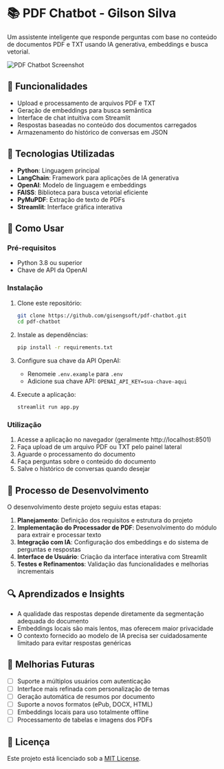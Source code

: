 # 📚 PDF Chatbot - Gilson Silva

Um assistente inteligente que responde perguntas com base no conteúdo de documentos PDF e TXT usando IA generativa, embeddings e busca vetorial.

![PDF Chatbot Screenshot](docs/screenshot.png)

## 🌟 Funcionalidades

- Upload e processamento de arquivos PDF e TXT
- Geração de embeddings para busca semântica
- Interface de chat intuitiva com Streamlit
- Respostas baseadas no conteúdo dos documentos carregados
- Armazenamento do histórico de conversas em JSON

## 🔧 Tecnologias Utilizadas

- **Python**: Linguagem principal
- **LangChain**: Framework para aplicações de IA generativa
- **OpenAI**: Modelo de linguagem e embeddings
- **FAISS**: Biblioteca para busca vetorial eficiente
- **PyMuPDF**: Extração de texto de PDFs
- **Streamlit**: Interface gráfica interativa

## 🚀 Como Usar

### Pré-requisitos

- Python 3.8 ou superior
- Chave de API da OpenAI

### Instalação

1. Clone este repositório:
   ```bash
   git clone https://github.com/gisengsoft/pdf-chatbot.git
   cd pdf-chatbot
   ```

2. Instale as dependências:
   ```bash
   pip install -r requirements.txt
   ```

3. Configure sua chave da API OpenAI:
   - Renomeie `.env.example` para `.env`
   - Adicione sua chave API: `OPENAI_API_KEY=sua-chave-aqui`

4. Execute a aplicação:
   ```bash
   streamlit run app.py
   ```

### Utilização

1. Acesse a aplicação no navegador (geralmente http://localhost:8501)
2. Faça upload de um arquivo PDF ou TXT pelo painel lateral
3. Aguarde o processamento do documento
4. Faça perguntas sobre o conteúdo do documento
5. Salve o histórico de conversas quando desejar

## 📝 Processo de Desenvolvimento

O desenvolvimento deste projeto seguiu estas etapas:

1. **Planejamento**: Definição dos requisitos e estrutura do projeto
2. **Implementação do Processador de PDF**: Desenvolvimento do módulo para extrair e processar texto
3. **Integração com IA**: Configuração dos embeddings e do sistema de perguntas e respostas
4. **Interface de Usuário**: Criação da interface interativa com Streamlit
5. **Testes e Refinamentos**: Validação das funcionalidades e melhorias incrementais

## 🔍 Aprendizados e Insights

- A qualidade das respostas depende diretamente da segmentação adequada do documento
- Embeddings locais são mais lentos, mas oferecem maior privacidade
- O contexto fornecido ao modelo de IA precisa ser cuidadosamente limitado para evitar respostas genéricas

## 🔮 Melhorias Futuras

- [ ] Suporte a múltiplos usuários com autenticação
- [ ] Interface mais refinada com personalização de temas
- [ ] Geração automática de resumos por documento
- [ ] Suporte a novos formatos (ePub, DOCX, HTML)
- [ ] Embeddings locais para uso totalmente offline
- [ ] Processamento de tabelas e imagens dos PDFs

## 📄 Licença

Este projeto está licenciado sob a [MIT License](LICENSE).
